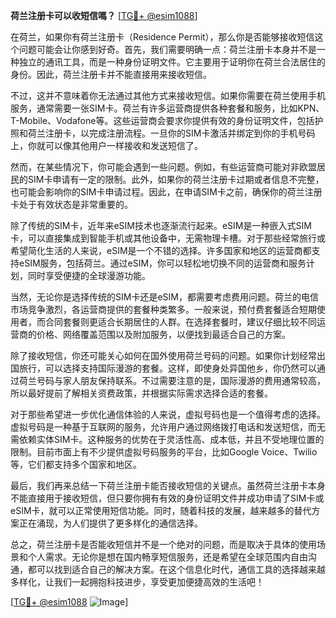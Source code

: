 **荷兰注册卡可以收短信嗎？** [[TG💪+ @esim1088](https://t.me/s/esim1088)]

在荷兰，如果你有荷兰注册卡（Residence Permit），那么你是否能够接收短信这个问题可能会让你感到好奇。首先，我们需要明确一点：荷兰注册卡本身并不是一种独立的通讯工具，而是一种身份证明文件。它主要用于证明你在荷兰合法居住的身份。因此，荷兰注册卡并不能直接用来接收短信。

不过，这并不意味着你无法通过其他方式来接收短信。如果你需要在荷兰使用手机服务，通常需要一张SIM卡。荷兰有许多运营商提供各种套餐和服务，比如KPN、T-Mobile、Vodafone等。这些运营商会要求你提供有效的身份证明文件，包括护照和荷兰注册卡，以完成注册流程。一旦你的SIM卡激活并绑定到你的手机号码上，你就可以像其他用户一样接收和发送短信了。

然而，在某些情况下，你可能会遇到一些问题。例如，有些运营商可能对非欧盟居民的SIM卡申请有一定的限制。此外，如果你的荷兰注册卡过期或者信息不完整，也可能会影响你的SIM卡申请过程。因此，在申请SIM卡之前，确保你的荷兰注册卡处于有效状态是非常重要的。

除了传统的SIM卡，近年来eSIM技术也逐渐流行起来。eSIM是一种嵌入式SIM卡，可以直接集成到智能手机或其他设备中，无需物理卡槽。对于那些经常旅行或希望简化生活的人来说，eSIM是一个不错的选择。许多国家和地区的运营商都支持eSIM服务，包括荷兰。通过eSIM，你可以轻松地切换不同的运营商和服务计划，同时享受便捷的全球漫游功能。

当然，无论你是选择传统的SIM卡还是eSIM，都需要考虑费用问题。荷兰的电信市场竞争激烈，各运营商提供的套餐种类繁多。一般来说，预付费套餐适合短期使用者，而合同套餐则更适合长期居住的人群。在选择套餐时，建议仔细比较不同运营商的价格、网络覆盖范围以及附加服务，以便找到最适合自己的方案。

除了接收短信，你还可能关心如何在国外使用荷兰号码的问题。如果你计划经常出国旅行，可以选择支持国际漫游的套餐。这样，即使身处异国他乡，你仍然可以通过荷兰号码与家人朋友保持联系。不过需要注意的是，国际漫游的费用通常较高，所以最好提前了解相关资费政策，并根据实际需求选择合适的套餐。

对于那些希望进一步优化通信体验的人来说，虚拟号码也是一个值得考虑的选择。虚拟号码是一种基于互联网的服务，允许用户通过网络拨打电话和发送短信，而无需依赖实体SIM卡。这种服务的优势在于灵活性高、成本低，并且不受地理位置的限制。目前市面上有不少提供虚拟号码服务的平台，比如Google Voice、Twilio等，它们都支持多个国家和地区。

最后，我们再来总结一下荷兰注册卡能否接收短信的关键点。虽然荷兰注册卡本身不能直接用于接收短信，但只要你拥有有效的身份证明文件并成功申请了SIM卡或eSIM卡，就可以正常使用短信功能。同时，随着科技的发展，越来越多的替代方案正在涌现，为人们提供了更多样化的通信选择。

总之，荷兰注册卡是否能收短信并不是一个绝对的问题，而是取决于具体的使用场景和个人需求。无论你是想在国内畅享短信服务，还是希望在全球范围内自由沟通，都可以找到适合自己的解决方案。在这个信息化时代，通信工具的选择越来越多样化，让我们一起拥抱科技进步，享受更加便捷高效的生活吧！

[[TG💪+ @esim1088](https://t.me/s/esim1088) ![Image](https://i.postimg.cc/4NQfJmqS/Snipaste-2025-05-13-00-14-12.png)]